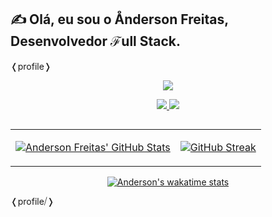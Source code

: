 ## &#9997; Olá, eu sou o &#8491;nderson Freitas, Desenvolvedor &#8497;ull Stack.

&#x276C;profile&#x276D;
<p align="center">
  <a href="">
    <img src="https://skillicons.dev/icons?i=git,html,css,js,jquery,bootstrap,django,figma,kotlin,linux,mysql,postman,py,vscode" />
  </a>
</p>
<div align="center"> 
    <a href="mailto:freitas.dev@proton.me"  target="_blank">
      <img src="https://img.shields.io/badge/-Mail-%23333?style=for-the-badge&logo=gmail&logoColor=white">
    </a>
    <a href="https://www.linkedin.com/in/anderson-freitas-736419230/" target="_blank">
      <img src="https://img.shields.io/badge/-LinkedIn-%230077B5?style=for-the-badge&logo=linkedin&logoColor=white" target="_blank">
    </a>
</div>

##
<table align="center">
  <tr>
    <td valign="center">
      <a href="https://freitascodes.me">
  
  [![Anderson Freitas' GitHub Stats](https://github-readme-stats-ffpu2527p-freitasanderson.vercel.app/api?username=freitasanderson&show_icons=true&include_all_commits=true&bg_color=193549&theme=transparent&title_color=FBC401&text_color=FFFFFF)](https://freitascodes.me)
  </a>
    </td>
    <td valign="center">
     <a href="https://freitascodes.me">

  [![GitHub Streak](https://streak-stats.demolab.com?user=freitasanderson&theme=cobalt2&locale=pt_BR&date_format=j%20M%5B%20Y%5D&card_width=400)](https://git.io/streak-stats)
  </a>
    </td>
  </tr>
</table>

<div align="center">
  <a href="https://freitascodes.me">
 
  ![Anderson's wakatime stats](https://github-readme-stats-freitasanderson.vercel.app/api/wakatime?username=freitasanderson&layout=compact&bg_color=193549&title_color=FBC401&text_color=fff)
 </a>
</div> 
 &#x276C;profile⧸&#x276D;
